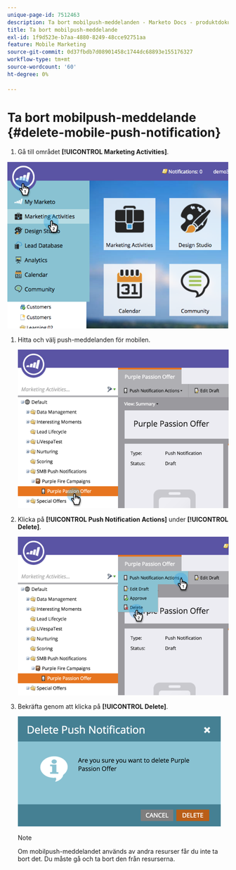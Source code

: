 ```yaml
---
unique-page-id: 7512463
description: Ta bort mobilpush-meddelanden - Marketo Docs - produktdokumentation
title: Ta bort mobilpush-meddelande
exl-id: 1f9d523e-b7aa-4880-8249-48cce92751aa
feature: Mobile Marketing
source-git-commit: 0d37fbdb7d08901458c1744dc68893e155176327
workflow-type: tm+mt
source-wordcount: '60'
ht-degree: 0%

---
```


# Ta bort mobilpush-meddelande {#delete-mobile-push-notification}

1. Gå till området **[!UICONTROL Marketing Activities]**.

![](assets/image2015-4-22-18-3a42-3a36.png)

1. Hitta och välj push-meddelanden för mobilen.

   ![](assets/image2015-4-22-18-3a43-3a21.png)

1. Klicka på **[!UICONTROL Push Notification Actions]** under **[!UICONTROL Delete]**.

   ![](assets/image2015-4-22-18-3a43-3a38.png)

1. Bekräfta genom att klicka på **[!UICONTROL Delete]**.

   ![](assets/image2015-4-22-18-3a43-3a51.png)

   >[!NOTE]
   >
   >Om mobilpush-meddelandet används av andra resurser får du inte ta bort det. Du måste gå och ta bort den från resurserna.
